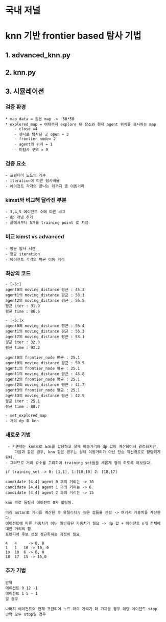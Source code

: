 # 국내 저널 

# knn 기반 frontier based 탐사 기법

## 1. advanced_knn.py


## 2. knn.py

## 
## 3. 시뮬레이션


### 검증 환경
    * map_data = 원본 map ->  50*50
    * explored_map = 여태까지 explore 된 장소와 현재 agent 위치를 표시하는 map
        - close =4
        - 센서로 탐사된 곳 open = 3
        - frontier node= 2
        - agent의 위치 = 1
        - 미탐사 구역 = 0
### 검증 요소
    - 프런티어 노드의 개수
    - iteration에 따른 탐사비율
    - 에이전트 각각의 끝나는 데까지 총 이동거리


### kimst와 비교해 달라진 부분
    - 3,4,5 에이전트 수에 따른 비교
    - dp 개념 추가
    - 끝에서부터 5개를 training point 로 지정
 
### 비교 kimst vs advanced
    - 평균 탐사 시간
    - 평균 iteration 
    - 에이전트 각각의 평균 이동 거리

### 최상의 코드
    - [-5:] 
    agent0의 moving_distance 평균 : 45.3
    agent1의 moving_distance 평균 : 58.1
    agent2의 moving_distance 평균 : 56.5
    평균 iter : 31.9
    평균 time : 86.6

    - [-5:]x
    agent0의 moving_distance 평균 : 56.4
    agent1의 moving_distance 평균 : 56.3
    agent2의 moving_distance 평균 : 53.1   
    평균 iter : 32.0
    평균 time : 92.2

    agent0의 frontier_node 평균 : 25.1
    agent0의 moving_distance 평균 : 50.5
    agent1의 frontier_node 평균 : 25.1
    agent1의 moving_distance 평균 : 45.8
    agent2의 frontier_node 평균 : 25.1
    agent2의 moving_distance 평균 : 41.7
    agent3의 frontier_node 평균 : 25.1
    agent3의 moving_distance 평균 : 42.9
    평균 iter : 25.1
    평균 time : 88.7

    - set_explored_map
    - 거리 dp 후 knn



### 새로운 기법
     - 기존에는 knn으로 노드를 할당하고 실제 이동거리와 dp 값이 계산되어서 결정되지만,
        다음과 같은 경우, knn 같은 경우는 실제 이동거리가 아닌 단순 직선경로로 할당되게 된다.
    - 그러므로 거리 요소를 고려하여 training set들을 새롭게 정의 하도록 해보았다.

    if training_set -> 0: [1,1], 1:[10,10] 2: [18,17]

    candidate [4,4] agent 0 과의 거리는 -> 10
    candidate [4,4] agent 1 과의 거리는 -> 6
    candidate [4,4] agent 2 과의 거리는 -> 15

    knn 으로 돌릴시 에이전트 0가 할당됨.

    미리 astar로 거리를 계산한 후 유틸리티가 높은 점들을 선정 -> 여기서 가중치를 계산한다.
    에이전트에 따른 가중치가 아닌 일반화된 가중치가 필요 -> dp 값 + 에이전트 n개 전체에 대한 거리의 합
    프런티어 후보 선정 정규화하는 과정이 필요
    
    4   4     -> 0, 0
    1   1   10 -> 10, 0
    10  10  6 -> 6, 0
    18  17  15 -> 15,0 

### 추가 기법
    만약 
    에이전트 0 12 -1
    에이전트 1 5 - 1
    일 경우 

    나머지 에이전트와 현재 프런티어 노드 와의 거리가 더 가까울 경우 해당 에이전트 stop
    만약 모두 stop일 경우